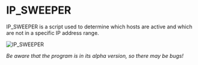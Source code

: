 # IP_SWEEPER
IP_SWEEPER is a script used to determine which hosts are active and which are not in a specific IP address range.


![IP_SWEEPER](sweepp.gif)



*Be aware that the program is in its alpha version, so there may be bugs!*
